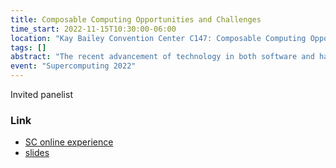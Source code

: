 ```yaml
---
title: Composable Computing Opportunities and Challenges
time_start: 2022-11-15T10:30:00-06:00
location: "Kay Bailey Convention Center C147: Composable Computing Opportunities and Challenges"
tags: []
abstract: "The recent advancement of technology in both software and hardware enables the concept of the composable system design. A composable system provides flexibility to serve a variety of workloads by means of a software defined infrastructure based on hardware disaggregated over a network fabric. The system offers a dynamic co-design platform that allows experiments and measurements in a controlled environment. This new paradigm targets eliminating unused (jailed) hardware in a computing system and decouples the life cycle of components (e.g., CPU vs memory). In addition, a composable system is helpful for accelerating the adoption of new hardware in software applications as new devices can be simply plugged into an existing system. In this panel discussion, we will discuss the pros/cons of composable systems, and considerations when applying this design for data centers to accommodate a variety of workloads"
event: "Supercomputing 2022"
---
```


Invited panelist

### Link

* [SC online experience](https://sc22.supercomputing.org/presentation/?id=pan111&sess=sess180)
* [slides](/pdf/20221115_sc_panel.pdf)

